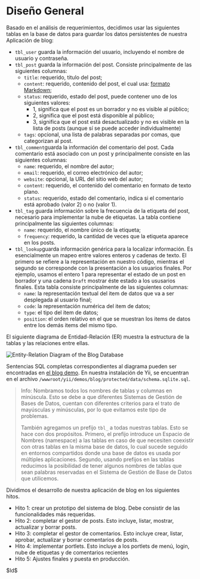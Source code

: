 Diseño General
==============

Basado en el análisis de requerimientos, decidimos usar las siguientes tablas en la base de datos para guardar los datos persistentes de nuestra Aplicación de blog:

 * `tbl_user` guarda la información del usuario, incluyendo el nombre de usuario y contraseña.
 * `tbl_post` guarda la información del post. Consiste principalmente de las siguientes columnas:
	 - `title`: requerido, titulo del post;
	 - `content`: requerido, contenido del post, el cual usa: [formato Markdown](http://daringfireball.net/projects/markdown/syntax);
	 - `status`: requerido, estado del post, puede contener uno de los siguientes valores:
		 * 1, significa que el post es un borrador y no es visible al público;
		 * 2, significa que el post está disponible al público;
		 * 3, significa que el post está desactualizado y no es visible en la lista de posts (aunque sí se puede acceder individualmente)
	 - `tags`: opcional, una lista de palabras separadas por comas, que categorizan al post.
 * `tbl_comment`guarda la información del comentario del post. Cada comentario está asociado con un post y principalmente consiste en las siguientes columnas:
	 - `name`: requerido, el nombre del autor;
	 - `email`: requerido, el correo electrónico del autor;
	 - `website`: opcional, la URL del sitio web del autor;
	 - `content`: requerido, el contenido del comentario en formato de texto plano.
	 - `status`: requerido, estado del comentario, indica si el comentario está aprobado (valor 2) o no (valor 1).
 * `tbl_tag` guarda información sobre la frecuencia de la etiqueta del post, necesario para implementar la nube de etiquetas. La tabla contiene principalmente las siguientes columnas:
	 - `name`: requerido, el nombre único de la etiqueta;
	 - `frequency`: requerido, la cantidad de veces que la etiqueta aparece en los posts.
 * `tbl_lookup`guarda información genérica para la localizar información. Es esencialmente un mapeo entre valores enteros y cadenas de texto. El primero se refiere a la representación en nuestro código, mientras el segundo se corresponde con la presentación a los usuarios finales. Por ejemplo, usamos el entero 1 para representar el estado de un post en borrador y una cadena `Draft` mostrar éste estado a los ususarios finales. Esta tabla consiste principalmente de las siguientes columnas:
	 - `name`: la representación textual del item de datos que va a ser desplegada al usuario final;
	 - `code`: la representación numérica del item de datos;
	 - `type`: el tipo del item de datos;
	 - `position`: el orden relativo en el que se muestran los items de datos entre los demás items del mismo tipo.

El siguiente diagrama de Entidad-Relación (ER) muestra la estructura de la tablas y las relaciones entre ellas.

![Entity-Relation Diagram of the Blog Database](schema.png)

Sentencias SQL completas correspondientes al diagrama pueden ser encontradas en [el blog demo](http://www.yiiframework.com/demos/blog/). En nuestra instalación de Yii, se encuentran en el archivo `/wwwroot/yii/demos/blog/protected/data/schema.sqlite.sql`.



> Info: Nombramos todos los nombres de tablas y columnas en minúscula. Esto se debe a que diferentes Sistemas de Gestión de Bases de Datos, cuentan con diferentes criterios para el trato de mayúsculas y minúsculas, por lo que evitamos este tipo de problemas.
>
> También agregamos un prefijo `tbl_` a todas nuestras tablas. Esto se hace con dos propósitos. Primero, el prefijo introduce un Espacio de Nombres (namespace) a las tablas en caso de que necesiten coexistir con otras tablas en la misma base de datos, lo cual sucede seguido en entornos compartidos donde una base de datos es usada por múltiples aplicaciones. Segundo, usando prefijos en las tablas reducimos la posibilidad de tener algunos nombres de tablas que sean palabras reservadas en el Sistema de Gestión de Base de Datos que utilicemos.

Dividimos el desarrollo de nuestra aplicación de blog en los siguientes hitos.

 * Hito 1: crear un prototipo del sistema de blog. Debe consistir de las funcionalidades más requeridas.
 * Hito 2: completar el gestor de posts. Esto incluye, listar, mostrar, actualizar y borrar posts.
 * Hito 3: completar el gestor de comentarios. Esto incluye crear, listar, aprobar, actualizar y borrar comentarios de posts.
 * Hito 4: implementar portlets. Esto incluye a los portlets de menú, login, nube de etiquetas y de comentarios recientes
 * Hito 5: Ajustes finales y puesta en producción.

<div class="revision">$Id$</div>